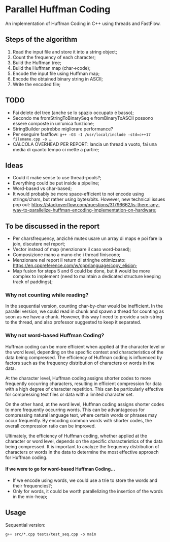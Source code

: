 # Parallel Huffman Coding
An implementation of Huffman Coding in C++ using threads and FastFlow.

## Steps of the algorithm
1. Read the input file and store it into a string object;
2. Count the frequency of each character;
3. Build the Huffman tree;
4. Build the Huffman map (char->code);
5. Encode the input file using Huffman map;
6. Encode the obtained binary string in ASCII;
7. Write the encoded file;

## TODO
- Fai delete del tree (anche se lo spazio occupato é basso);
- Secondo me fromStringToBinarySeq e fromBinaryToASCII possono essere composte in un'unica funzione;
- StringBuilder potrebbe migliorare performance?
- Per eseguire fastflow: `g++ -O3 -I /usr/local/include -std=c++17 filename.cpp -o …`
- CALCOLA OVERHEAD PER REPORT: lancia un thread a vuoto, fai una media di quanto tempo ci mette a partire;

## Ideas
- Could it make sense to use thread-pools?;
- Everything could be put inside a pipeline;
- Word-based vs char-based;
- It would probably be more space-efficient to not encode using strings/chars, but rather using bytes/bits. However, new technical issues pop out: https://stackoverflow.com/questions/31796662/is-there-any-way-to-parallelize-huffman-encoding-implementation-on-hardware;

## To be discussed in the report
- Per charsfrequency, anziché mutex usare un array di maps e poi fare la join, discutere nel report;
- Vector instead of map (menzionare il caso word-based);
- Composizione mano a mano che i thread finiscono;
- Menzionare nel report il return di stringhe ottimizzato: https://en.cppreference.com/w/cpp/language/copy_elision;
- Map fusion for steps 5 and 6 could be done, but it would be more complex to implement (need to maintain a dedicated structure keeping track of paddings);

### Why not counting while reading?
In the sequential version, counting char-by-char would be inefficient.
In the parallel version, we could read in chunk and spawn a thread for counting as soon as we have a chunk. However, this way I need to provide a sub-string to the thread, and also professor suggested to keep it separated.

### Why not word-based Huffman Coding?
Huffman coding can be more efficient when applied at the character level or the word level, depending on the specific context and characteristics of the data being compressed. The efficiency of Huffman coding is influenced by factors such as the frequency distribution of characters or words in the data.

At the character level, Huffman coding assigns shorter codes to more frequently occurring characters, resulting in efficient compression for data with a high degree of character repetition. This can be particularly effective for compressing text files or data with a limited character set.

On the other hand, at the word level, Huffman coding assigns shorter codes to more frequently occurring words. This can be advantageous for compressing natural language text, where certain words or phrases may occur frequently. By encoding common words with shorter codes, the overall compression ratio can be improved.

Ultimately, the efficiency of Huffman coding, whether applied at the character or word level, depends on the specific characteristics of the data being compressed. It is important to analyze the frequency distribution of characters or words in the data to determine the most effective approach for Huffman coding.

#### If we were to go for word-based Huffman Coding...
- If we encode using words, we could use a trie to store the words and their frequencies?;
- Only for words, it could be worth parallelizing the insertion of the words in the min-heap;

## Usage

Sequential version:
```
g++ src/*.cpp tests/test_seq.cpp -o main
```
